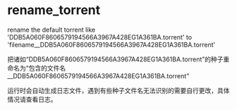 # rename_torrent


rename the default torrent like 'DDB5A060F8606579194566A3967A428EG1A361BA.torrent' to 'filename__DDB5A060F8606579194566A3967A428EG1A361BA.torrent'


把诸如“DDB5A060F8606579194566A3967A428EG1A361BA.torrent”的种子重命名为“包含的文件名__DDB5A060F8606579194566A3967A428EG1A361BA.torrent”

运行时会自动生成日志文件，遇到有些种子文件名无法识别的需要自行更改，具体情况请查看日志。
